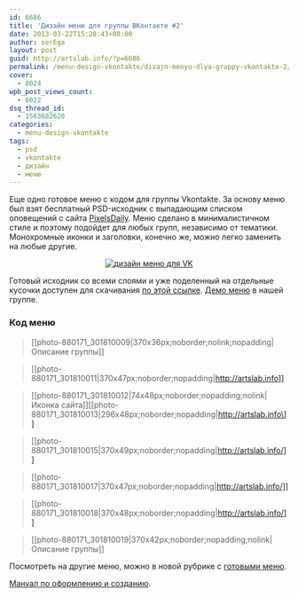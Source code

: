 ```yaml
---
id: 6686
title: 'Дизайн меню для группы ВКонтакте #2'
date: 2013-03-22T15:28:43+00:00
author: serEga
layout: post
guid: http://artslab.info/?p=6686
permalink: /menu-design-vkontakte/dizajn-menyu-dlya-gruppy-vkontakte-2/
cover:
  - 8024
wpb_post_views_count:
  - 6022
dsq_thread_id:
  - 1563682628
categories:
  - menu-design-vkontakte
tags:
  - psd
  - vkontakte
  - дизайн
  - меню
---
```

Еще одно готовое меню с кодом для группы Vkontakte. За основу меню был взят бесплатный PSD-исходник с выпадающим списком оповещений с сайта [PixelsDaily](http://pixelsdaily.com/resources/photoshop/psds/popout-navigation/). Меню сделано в минималистичном стиле и поэтому подойдет для любых групп, независимо от тематики. Монохромные иконки и заголовки, конечно же, можно легко заменить на любые другие.

<center>
  <a href="{{site.img_cdn}}/menu_dlya_vk.jpg"><img src="{{site.img_cdn}}/menu_dlya_vk-300x257.jpg" alt="дизайн меню для VK" class="aligncenter size-medium wp-image-6687" srcset="{{site.img_cdn}}/menu_dlya_vk-300x257.jpg 300w, {{site.img_cdn}}/menu_dlya_vk.jpg 370w" sizes="(max-width: 300px) 100vw, 300px" /></a>
</center>



<!--more-->

Готовый исходник со всеми слоями и уже поделенный на отдельные кусочки доступен для скачивания [по этой ссылке](https://www.box.com/s/d0rqqomiji7gwqr9soi0). [Демо меню](http://vk.com/pages?oid=-880171&p=popout_menu) в нашей группе.

### Код меню

> [­[photo-880171_301810009|370x36px;noborder;nolink;nopadding|Описание группы]]

> [­[photo-880171_301810011|370x47px;noborder;nopadding|http://artslab.info]]

> \[­[photo-880171\_301810012|74x48px;noborder;nopadding;nolink|Иконка сайта]\]\[­[photo-880171\_301810013|296x48px;noborder;nopadding|http://artslab.info\]]

> [­[photo-880171_301810015|370x49px;noborder;nopadding|http://artslab.info/]]

> [­[photo-880171_301810017|370x47px;noborder;nopadding|http://artslab.info/]]

> [­[photo-880171_301810018|370x48px;noborder;nopadding|http://artslab.info/]]

> [­[photo-880171_301810019|370x42px;noborder;nopadding;nolink|Описание группы]]

Посмотреть на другие меню, можно в новой рубрике с [готовыми меню](http://artslab.info/category/menu-design-vkontakte/ "готовые дизайны для групп").

[Мануал по оформлению и созданию](http://artslab.info/menu-design-vkontakte/oformlenie-menyu-dlya-gruppy-vkontakte-1/ "Оформление меню для группы ВКонтакте #1").